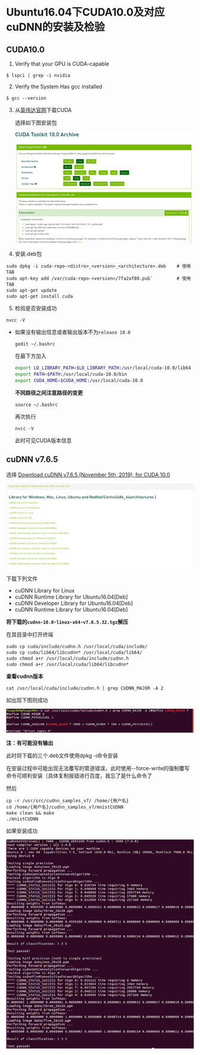 # Ubuntu16.04下CUDA10.0及对应cuDNN的安装及检验

## CUDA10.0

1. Verify that your GPU is CUDA-capable

```shell
$ lspci | grep -i nvidia
```

2. Verify the System Has gcc installed

```shell
$ gcc --version
```

3. 从[英伟达官网](https://developer.nvidia.com/cuda-10.0-download-archive?target_os=Linux&target_arch=x86_64&target_distro=Ubuntu&target_version=1604&target_type=deblocal)下载CUDA

   选择如下图安装包

   <img src = "img/0.0.1.png">

4. 安装.deb包

```shell
sudo dpkg -i cuda-repo-<distro>_<version>_<architecture>.deb 	# 使用TAB
sudo apt-key add /var/cuda-repo-<version>/7fa2af80.pub`			# 使用TAB
sudo apt-get update
sudo apt-get install cuda
```

5. 检验是否安装成功

```shell
nvcc -V
```

* 如果没有输出信息或者输出版本不为`release 10.0`

  ```shell
  gedit ~/.bashrc
  ```

  在最下方加入

  ```bash
  export LD_LIBRARY_PATH=$LD_LIBRARY_PATH:/usr/local/cuda-10.0/lib64
  export PATH=$PATH:/usr/local/cuda-10.0/bin
  export CUDA_HOME=$CUDA_HOME:/usr/local/cuda-10.0
  ```

  **不同路径之间注意路径的变更**

  ```shell
  source ~/.bashrc
  ```

  再次执行

  ```shell
  nvcc -V
  ```

  此时可见CUDA版本信息

  

## cuDNN v7.6.5

选择 [Download cuDNN v7.6.5 (November 5th, 2019), for CUDA 10.0](https://developer.nvidia.com/rdp/cudnn-archive)

<img src = "img/0.0.2.png">

下载下列文件

* cuDNN Library for Linux
* cuDNN Runtime Library for Ubuntu16.04[Deb]
* cuDNN Developer Library for Ubuntu16.04[Deb]
* cuDNN Runtime Library for Ubuntu16.04[Deb]

**将下载的`cudnn-10.0-linux-x64-v7.6.5.32.tgz`解压**

在其目录中打开终端

```shell
sudo cp cuda/include/cudnn.h /usr/local/cuda/include/
sudo cp cuda/lib64/libcudnn* /usr/local/cuda/lib64/
sudo chmod a+r /usr/local/cuda/include/cudnn.h
sudo chmod a+r /usr/local/cuda/lib64/libcudnn*
```

**查看cudnn版本**

```shell
cat /usr/local/cuda/include/cudnn.h | grep CUDNN_MAJOR -A 2
```

如出现下图则成功

<img src = "img/0.0.3.png">

**注：有可能没有输出**

此时将下载的三个.deb文件使用dpkg -i命令安装

在安装过程中可能出现无法覆写的管道错误，此时使用--force-write的强制覆写命令可顺利安装（具体复制报错进行百度，我忘了是什么命令了

然后

```shell
cp -r /usr/src/cudnn_samples_v7/ /home/{用户名}
cd /home/{用户名}/cudnn_samples_v7/mnistCUDNN
make clean && make
./mnistCUDNN
```

如果安装成功

<img src = "img/0.0.4.png">





